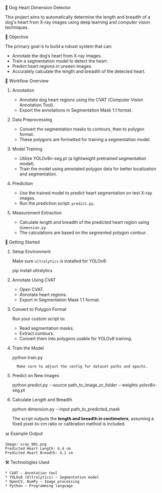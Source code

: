 🐶 Dog Heart Dimension Detector

This project aims to automatically determine the length and breadth of a dog's heart from X-ray images using deep learning and computer vision techniques.

📌 Objective

The primary goal is to build a robust system that can:

* Annotate the dog’s heart from X-ray images.
* Train a segmentation model to detect the heart.
* Predict heart regions in unseen images.
* Accurately calculate the length and breadth of the detected heart.

🧰 Workflow Overview

1. Annotation

   * Annotate dog heart regions using the CVAT (Computer Vision Annotation Tool).
   * Export the annotations in Segmentation Mask 1.1 format.

2. Data Preprocessing

   * Convert the segmentation masks to contours, then to polygon format.
   * These polygons are formatted for training a segmentation model.

3. Model Training

   * Utilize YOLOv8n-seg.pt (a lightweight pretrained segmentation model).
   * Train the model using annotated polygon data for better localization and segmentation.

4. Prediction

   * Use the trained model to predict heart segmentation on test X-ray images.
   * Run the prediction script: `predict.py`.

5. Measurement Extraction

   * Calculate length and breadth of the predicted heart region using `dimension.py`.
   * The calculations are based on the segmented polygon contour.

 🚀 Getting Started

   1. Setup Environment

        Make sure `ultralytics` is installed for YOLOv8:

        pip install ultralytics

   2. Annotate Using CVAT

        * Open CVAT.
        * Annotate heart regions.
        * Export in Segmentation Mask 1.1 format.

   3. Convert to Polygon Format

        Run your custom script to:

        * Read segmentation masks.
        * Extract contours.
        * Convert them into polygons usable for YOLOv8 training.

   4. Train the Model

         python train.py

            Make sure to adjust the config for dataset paths and epochs.

   5. Predict on New Images

        python predict.py --source path_to_image_or_folder --weights yolov8n-seg.pt


   6. Calculate Length and Breadth

        python dimension.py --input path_to_predicted_mask


        The script outputs the **length and breadth in centimeters**, assuming a fixed pixel-to-cm ratio or calibration method is included.


📊 Example Output


    Image: xray_001.png
    Predicted Heart Length: 6.4 cm
    Predicted Heart Breadth: 4.1 cm

🛠️ Technologies Used

    * CVAT – Annotation tool
    * YOLOv8 (Ultralytics) – Segmentation model
    * OpenCV, NumPy – Image processing
    * Python – Programming language


